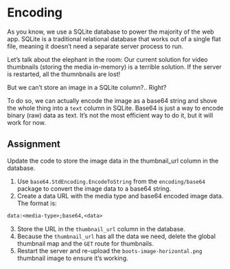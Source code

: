 # Encoding

As you know, we use a SQLite database to power the majority of the web app. SQLite is a traditional relational database that works out of a single flat file, meaning it doesn’t need a separate server process to run.

Let’s talk about the elephant in the room: Our current solution for video thumbnails (storing the media in-memory) is a terrible solution. If the server is restarted, all the thumnbnails are lost!

But we can’t store an image in a SQLite column?.. Right?

To do so, we can actually encode the image as a base64 string and shove the whole thing into a `text` column in SQLite. Base64 is just a way to encode binary (raw) data as text. It’s not the most efficient way to do it, but it will work for now.

## Assignment

Update the code to store the image data in the thumbnail_url column in the database.

1. Use `base64.StdEncoding.EncodeToString` from the `encoding/base64` package to convert the image data to a base64 string.
2. Create a data URL with the media type and base64 encoded image data. The format is:

```txt
data:<media-type>;base64,<data>
```

3. Store the URL in the `thumbnail_url` column in the database.
4. Because the `thumbnail_url` has all the data we need, delete the global thumbnail map and the `GET` route for thumbnails.
5. Restart the server and re-upload the `boots-image-horizontal.png` thumbnail image to ensure it’s working.
